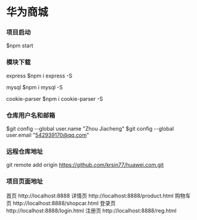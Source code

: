 # 华为商城

### 项目启动
$npm start

### 模块下载
express
$npm i express -S

mysql
$npm i mysql -S

cookie-parser
$npm i cookie-parser -S

### 仓库用户名和邮箱
$git config --global user.name "Zhou Jiacheng"
$git config --global user.email "542939170@qq.com"

### 远程仓库地址
git remote add origin https://github.com/krsin77/huawei.com.git

### 项目页面地址
首页 http://localhost:8888
详情页 http://localhost:8888/product.html
购物车页 http://localhost:8888/shopcar.html
登录页 http://localhost:8888/login.html
注册页 http://localhost:8888/reg.html